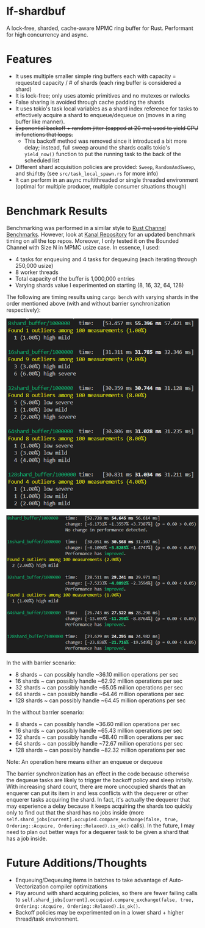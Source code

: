 # lf-shardbuf
A lock-free, sharded, cache-aware MPMC ring buffer for Rust. Performant for high concurrency and async.

# Features
* It uses multiple smaller simple ring buffers each with capacity = requested capacity / # of shards (each ring buffer is considered a shard)
* It is lock-free; only uses atomic primitives and no mutexes or rwlocks
* False sharing is avoided through cache padding the shards
* It uses tokio's task local variables as a shard index reference for tasks to effectively acquire a shard to enqueue/dequeue on (moves in a ring buffer like manner).
* ~~Exponential backoff + random jitter (capped at 20 ms) used to yield CPU in functions that loops.~~
    * This backoff method was removed since it introduced a bit more delay; instead, full sweep around the
    shards ccalls tokio's `yield_now()` function to put the running task to the back of the scheduled list
* Different shard acquisition policies are provided: `Sweep`, `RandomAndSweep`, and `ShiftBy` (see `src/task_local_spawn.rs` for more info) 
* It can perform in an async multithreaded or single threaded environment (optimal for multiple producer, multiple consumer situations though)

# Benchmark Results
Benchmarking was performed in a similar style to [Rust Channel Benchmarks](https://github.com/fereidani/rust-channel-benchmarks/tree/main). However, look at [Kanal Repository](https://github.com/fereidani/kanal?tab=readme-ov-file) for an updated benchmark timing on all the top repos. Moreover, I only tested it on the Bounded Channel with Size N in MPMC usize case. In essence, I used:
* 4 tasks for enqueuing and 4 tasks for dequeuing (each iterating through 250,000 usize)
* 8 worker threads
* Total capacity of the buffer is 1,000,000 entries
* Varying shards value I experimented on starting (8, 16, 32, 64, 128)

The following are timing results using `cargo bench` with varying shards in the order mentioned above (with and without barrier synchronization respectively):


![MPMC usize Benchmark Results with Barrier](readme_imgs/mpmc_usize_with_barrier.png)


![MPMC usize Benchmark Results without Barrier](readme_imgs/mpmc_usize_without_barrier.png)

In the with barrier scenario:
* 8 shards ~ can possibly handle ~36.10 million operations per sec
* 16 shards ~ can possibly handle ~62.92 million operations per sec
* 32 shards ~ can possibly handle ~65.05 million operations per sec
* 64 shards ~ can possibly handle ~64.46 million operations per sec
* 128 shards ~ can possibly handle ~64.45 million operations per sec

In the without barrier scenario:
* 8 shards ~ can possibly handle ~36.60 million operations per sec
* 16 shards ~ can possibly handle ~65.43 million operations per sec
* 32 shards ~ can possibly handle ~68.40 million operations per sec
* 64 shards ~ can possibly handle ~72.67 million operations per sec
* 128 shards ~ can possibly handle ~82.32 million operations per sec

Note: An operation here means either an enqueue or dequeue

The barrier synchronization has an effect in the code because otherwise the dequeue tasks are likely to trigger the backoff policy and sleep initally. With increasing shard count, there are more unoccupied shards that an enquerer can put its item in and less conflicts with the dequerer or other enquerer tasks acquiring the shard. In fact, it's actually the dequerer that may experience a delay because it keeps acquiring the shards too quickly only to find out that the shard has no jobs inside (more `self.shard_jobs[current].occupied.compare_exchange(false, true, Ordering::Acquire, Ordering::Relaxed).is_ok()` calls). In the future, I may need to plan out better ways for a dequerer task to be given a shard that has a job inside.

# Future Additions/Thoughts
* Enqueuing/Dequeuing items in batches to take advantage of Auto-Vectorization compiler optimizations
* Play around with shard acquiring policies, so there are fewer failing calls to `self.shard_jobs[current].occupied.compare_exchange(false, true, Ordering::Acquire, Ordering::Relaxed).is_ok()`.
* Backoff policies may be experimented on in a lower shard + higher thread/task environment.
